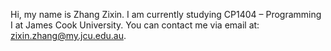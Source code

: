 Hi, my name is Zhang Zixin.
I am currently studying CP1404 – Programming I at James Cook University.
You can contact me via email at: zixin.zhang@my.jcu.edu.au.
